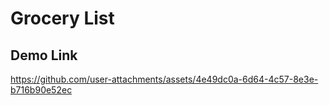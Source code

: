 
# Grocery List

## Demo Link

https://github.com/user-attachments/assets/4e49dc0a-6d64-4c57-8e3e-b716b90e52ec
